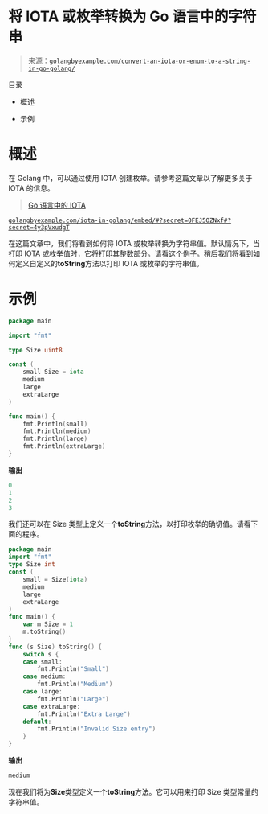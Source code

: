 <!--yml

分类：未分类

日期：2024-10-13 06:52:30

-->

# 将 IOTA 或枚举转换为 Go 语言中的字符串

> 来源：[`golangbyexample.com/convert-an-iota-or-enum-to-a-string-in-go-golang/`](https://golangbyexample.com/convert-an-iota-or-enum-to-a-string-in-go-golang/)

目录

+   概述

+   示例

# 概述

在 Golang 中，可以通过使用 IOTA 创建枚举。请参考这篇文章以了解更多关于 IOTA 的信息。

> [Go 语言中的 IOTA](https://golangbyexample.com/iota-in-golang/)

[`golangbyexample.com/iota-in-golang/embed/#?secret=0FEJ5OZNxf#?secret=4y3pVxudgT`](https://golangbyexample.com/iota-in-golang/embed/#?secret=0FEJ5OZNxf#?secret=4y3pVxudgT)

在这篇文章中，我们将看到如何将 IOTA 或枚举转换为字符串值。默认情况下，当打印 IOTA 或枚举值时，它将打印其整数部分。请看这个例子。稍后我们将看到如何定义自定义的**toString**方法以打印 IOTA 或枚举的字符串值。

# 示例

```go
package main

import "fmt"

type Size uint8

const (
	small Size = iota
	medium
	large
	extraLarge
)

func main() {
	fmt.Println(small)
	fmt.Println(medium)
	fmt.Println(large)
	fmt.Println(extraLarge)
}
```

**输出**

```go
0
1
2
3
```

我们还可以在 Size 类型上定义一个**toString**方法，以打印枚举的确切值。请看下面的程序。

```go
package main
import "fmt"
type Size int
const (
    small = Size(iota)
    medium
    large
    extraLarge
)
func main() {
    var m Size = 1
    m.toString()
}
func (s Size) toString() {
    switch s {
    case small:
        fmt.Println("Small")
    case medium:
        fmt.Println("Medium")
    case large:
        fmt.Println("Large")
    case extraLarge:
        fmt.Println("Extra Large")
    default:
        fmt.Println("Invalid Size entry")
    }
}
```

**输出**

```go
medium
```

现在我们将为**Size**类型定义一个**toString**方法。它可以用来打印 Size 类型常量的字符串值。
